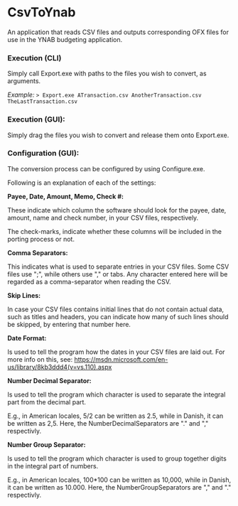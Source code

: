 # CsvToYnab
An application that reads CSV files and outputs corresponding OFX files for use in the YNAB budgeting application.

### Execution (CLI)
Simply call Export.exe with paths to the files you wish to convert, as arguments.

*Example:* `> Export.exe ATransaction.csv AnotherTransaction.csv TheLastTransaction.csv`
  
### Execution (GUI):
Simply drag the files you wish to convert and release them onto Export.exe.


### Configuration (GUI):
The conversion process can be configured by using Configure.exe.

Following is an explanation of each of the settings:

**Payee, Date, Amount, Memo, Check #:**

These indicate which column the software should look for the payee, date, amount, name and check number, in your CSV files, respectively.

The check-marks, indicate whether these columns will be included in the porting process or not.

**Comma Separators:**

This indicates what is used to separate entries in your CSV files.
Some CSV files use ";", while others use "," or tabs.
Any character entered here will be regarded as a comma-separator when reading the CSV.

**Skip Lines:**

In case your CSV files contains initial lines that do not contain actual data, such as titles and headers,
you can indicate how many of such lines should be skipped, by entering that number here.

**Date Format:**

Is used to tell the program how the dates in your CSV files are laid out.
For more info on this, see: https://msdn.microsoft.com/en-us/library/8kb3ddd4(v=vs.110).aspx

**Number Decimal Separator:**

Is used to tell the program which character is used to separate the integral part from the decimal part.

E.g., in American locales, 5/2 can be written as 2.5, while in Danish, it can be written as 2,5.
Here, the NumberDecimalSeparators are "." and "," respectivly.

**Number Group Separator:**

Is used to tell the program which character is used to group together digits in the integral part of numbers.

E.g., in American locales, 100*100 can be written as 10,000, while in Danish, it can be written as 10.000.
Here, the NumberGroupSeparators are "," and "." respectivly.
